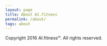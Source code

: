 ```yaml
---
layout: page
title: About AI.fitness
permalink: /about/
tags: about
---
```


Copyright 2016 AI.fitness℠. All rights reserved.
